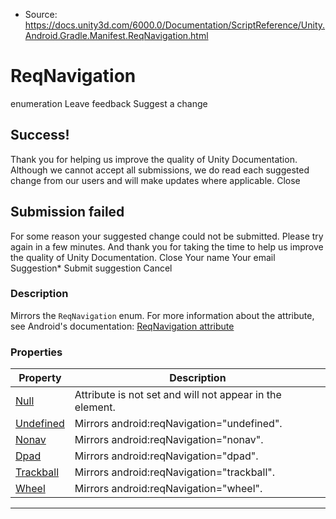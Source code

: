 * Source: https://docs.unity3d.com/6000.0/Documentation/ScriptReference/Unity.Android.Gradle.Manifest.ReqNavigation.html

# ReqNavigation
enumeration
Leave feedback
Suggest a change
## Success!
Thank you for helping us improve the quality of Unity Documentation. Although we cannot accept all submissions, we do read each suggested change from our users and will make updates where applicable.
Close
## Submission failed
For some reason your suggested change could not be submitted. Please <a>try again</a> in a few minutes. And thank you for taking the time to help us improve the quality of Unity Documentation.
Close
Your name Your email Suggestion* Submit suggestion
Cancel
### Description
Mirrors the ` ReqNavigation ` enum.
For more information about the attribute, see Android's documentation: [ReqNavigation attribute](https://developer.android.com/guide/topics/manifest/uses-configuration-element#nav)
### Properties
Property | Description  
---|---  
[Null](https://docs.unity3d.com/6000.0/Documentation/ScriptReference/Unity.Android.Gradle.Manifest.ReqNavigation.Null.html) | Attribute is not set and will not appear in the element.  
[Undefined](https://docs.unity3d.com/6000.0/Documentation/ScriptReference/Unity.Android.Gradle.Manifest.ReqNavigation.Undefined.html) | Mirrors android:reqNavigation="undefined".  
[Nonav](https://docs.unity3d.com/6000.0/Documentation/ScriptReference/Unity.Android.Gradle.Manifest.ReqNavigation.Nonav.html) | Mirrors android:reqNavigation="nonav".  
[Dpad](https://docs.unity3d.com/6000.0/Documentation/ScriptReference/Unity.Android.Gradle.Manifest.ReqNavigation.Dpad.html) | Mirrors android:reqNavigation="dpad".  
[Trackball](https://docs.unity3d.com/6000.0/Documentation/ScriptReference/Unity.Android.Gradle.Manifest.ReqNavigation.Trackball.html) | Mirrors android:reqNavigation="trackball".  
[Wheel](https://docs.unity3d.com/6000.0/Documentation/ScriptReference/Unity.Android.Gradle.Manifest.ReqNavigation.Wheel.html) | Mirrors android:reqNavigation="wheel".  
* * *
